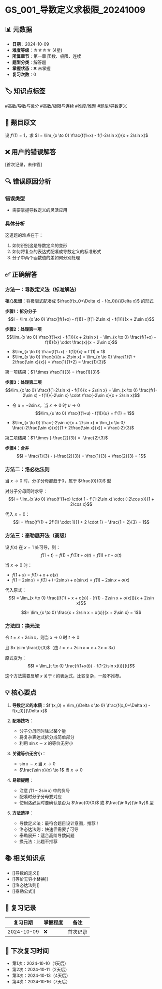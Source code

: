 # GS_001_导数定义求极限_20241009

## 📊 元数据
- **日期**：2024-10-09
- **难度等级**：☆☆☆☆ (4星)
- **所属章节**：第一章 函数、极限、连续
- **题型分类**：解答题
- **掌握状态**：❌ 未掌握
- **复习次数**：0

## 🏷️ 知识点标签
#高数/导数与微分 #高数/极限与连续 #难度/难题 #题型/导数定义

## 📝 题目原文
设 $f'(1) = 1$，求 $I = \lim_{x \to 0} \frac{f(1+x) - f(1-2\sin x)}{x + 2\sin x}$

## ❌ 用户的错误解答
[首次记录，未作答]

## 🔍 错误原因分析
### 错误类型
- 需要掌握导数定义的灵活应用

### 具体分析
这道题的难点在于：
1. 如何识别这是导数定义的变形
2. 如何将复杂的表达式配凑成导数定义的标准形式
3. 分子中两个函数值的差如何分别处理

## ✅ 正确解答

### 方法一：导数定义法（标准解法）

**核心思想**：将极限式配凑成 $\frac{f(x_0+\Delta x) - f(x_0)}{\Delta x}$ 的形式

**步骤1：拆分分子**
$$I = \lim_{x \to 0} \frac{[f(1+x) - f(1)] - [f(1-2\sin x) - f(1)]}{x + 2\sin x}$$

**步骤2：处理第一项**
$$\lim_{x \to 0} \frac{f(1+x) - f(1)}{x + 2\sin x} = \lim_{x \to 0} \frac{f(1+x) - f(1)}{x} \cdot \frac{x}{x + 2\sin x}$$

- $\lim_{x \to 0} \frac{f(1+x) - f(1)}{x} = f'(1) = 1$
- $\lim_{x \to 0} \frac{x}{x + 2\sin x} = \lim_{x \to 0} \frac{1}{1 + 2\frac{\sin x}{x}} = \frac{1}{1+2} = \frac{1}{3}$

第一项结果：$1 \times \frac{1}{3} = \frac{1}{3}$

**步骤3：处理第二项**
$$\lim_{x \to 0} \frac{f(1-2\sin x) - f(1)}{x + 2\sin x} = \lim_{x \to 0} \frac{f(1-2\sin x) - f(1)}{-2\sin x} \cdot \frac{-2\sin x}{x + 2\sin x}$$

- 令 $u = -2\sin x$，当 $x \to 0$ 时 $u \to 0$
  $$\lim_{u \to 0} \frac{f(1+u) - f(1)}{u} = f'(1) = 1$$
  
- $\lim_{x \to 0} \frac{-2\sin x}{x + 2\sin x} = \lim_{x \to 0} \frac{-2\frac{\sin x}{x}}{1 + 2\frac{\sin x}{x}} = \frac{-2}{3}$

第二项结果：$1 \times (-\frac{2}{3}) = -\frac{2}{3}$

**步骤4：合并**
$$I = \frac{1}{3} - (-\frac{2}{3}) = \frac{1}{3} + \frac{2}{3} = 1$$

### 方法二：洛必达法则

当 $x \to 0$ 时，分子分母都趋于0，属于 $\frac{0}{0}$ 型

对分子分母同时求导：
$$I = \lim_{x \to 0} \frac{f'(1+x) \cdot 1 - f'(1-2\sin x) \cdot (-2\cos x)}{1 + 2\cos x}$$

代入 $x = 0$：
$$I = \frac{f'(1) + 2f'(1) \cdot 1}{1 + 2 \cdot 1} = \frac{1 + 2}{3} = 1$$

### 方法三：泰勒展开法（高级）

设 $f(x)$ 在 $x=1$ 处可导，则：
$$f(1+t) = f(1) + f'(1)t + o(t) = f(1) + t + o(t)$$

当 $x \to 0$ 时：
- $f(1+x) = f(1) + x + o(x)$
- $f(1-2\sin x) = f(1) + (-2\sin x) + o(\sin x) = f(1) - 2\sin x + o(x)$

代入原式：
$$I = \lim_{x \to 0} \frac{[f(1) + x + o(x)] - [f(1) - 2\sin x + o(x)]}{x + 2\sin x}$$

$$= \lim_{x \to 0} \frac{x + 2\sin x + o(x)}{x + 2\sin x} = 1$$

### 方法四：换元法

令 $t = x + 2\sin x$，则当 $x \to 0$ 时 $t \to 0$

且 $x \sim \frac{t}{3}$（由 $t = x + 2\sin x \approx x + 2x = 3x$）

原式变为：
$$I = \lim_{t \to 0} \frac{f(1+x(t)) - f(1-2\sin x(t))}{t}$$

这个方法需要反解 $x$ 关于 $t$ 的表达式，比较复杂，一般不推荐。

## 💡 核心要点

1. **导数定义的本质**：$f'(x_0) = \lim_{\Delta x \to 0} \frac{f(x_0+\Delta x) - f(x_0)}{\Delta x}$

2. **配凑技巧**：
   - 分子分母同时除以某个量
   - 将复杂表达式拆分成简单部分
   - 利用 $\sin x \sim x$ 的等价无穷小

3. **关键等价无穷小**：
   - $\sin x \sim x$ 当 $x \to 0$
   - $\frac{\sin x}{x} \to 1$ 当 $x \to 0$

4. **易错提醒**：
   - 注意 $f(1-2\sin x)$ 中的负号
   - 配凑时分子分母要对应
   - 使用洛必达时要确认是否为 $\frac{0}{0}$ 或 $\frac{\infty}{\infty}$ 型

5. **方法选择**：
   - 导数定义法：最符合题目设计意图，推荐！
   - 洛必达法则：快速但需要 $f$ 可导
   - 泰勒展开：适合高阶导数问题
   - 换元法：此题不推荐

## 📚 相关知识点
- [[导数的定义]]
- [[等价无穷小替换]]
- [[洛必达法则]]
- [[泰勒公式]]

## 📅 复习记录
| 复习日期 | 掌握程度 | 备注 |
|---------|---------|------|
| 2024-10-09 | ❌ | 首次记录 |

## 🔄 下次复习时间
- 第1次：2024-10-10（1天后）
- 第2次：2024-10-11（2天后）
- 第3次：2024-10-13（4天后）
- 第4次：2024-10-16（7天后）
